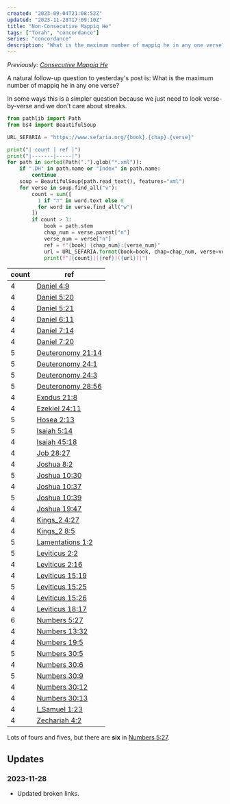 ```yaml
---
created: "2023-09-04T21:08:52Z"
updated: "2023-11-28T17:09:10Z"
title: "Non-Consecutive Mappiq He"
tags: ["Torah", "concordance"]
series: "concordance"
description: "What is the maximum number of mappiq he in any one verse?"
---
```


_Previously: [Consecutive Mappiq He](/blog/2023/09/consecutive-mappiq-he.html)_

A natural follow-up question to yesterday's post is: What is the maximum number of mappiq he in any one verse?

In some ways this is a simpler question because we just need to look verse-by-verse and we don't care about streaks.

```python
from pathlib import Path
from bs4 import BeautifulSoup

URL_SEFARIA = "https://www.sefaria.org/{book}.{chap}.{verse}"

print("| count | ref |")
print("|-------|-----|")
for path in sorted(Path(".").glob("*.xml")):
    if ".DH" in path.name or "Index" in path.name:
        continue
    soup = BeautifulSoup(path.read_text(), features="xml")
    for verse in soup.find_all("v"):
        count = sum([
          1 if "הּ" in word.text else 0
          for word in verse.find_all("w")
        ])
        if count > 3:
            book = path.stem
            chap_num = verse.parent["n"]
            verse_num = verse["n"]
            ref = f"{book} {chap_num}:{verse_num}"
            url = URL_SEFARIA.format(book=book, chap=chap_num, verse=verse_num)
            print(f"|{count}|[{ref}]({url})|")
```

| count | ref                                                            |
| ----- | -------------------------------------------------------------- |
| 4     | [Daniel 4:9](https://www.sefaria.org/Daniel.4.9)               |
| 4     | [Daniel 5:20](https://www.sefaria.org/Daniel.5.20)             |
| 4     | [Daniel 5:21](https://www.sefaria.org/Daniel.5.21)             |
| 4     | [Daniel 6:11](https://www.sefaria.org/Daniel.6.11)             |
| 4     | [Daniel 7:14](https://www.sefaria.org/Daniel.7.14)             |
| 4     | [Daniel 7:20](https://www.sefaria.org/Daniel.7.20)             |
| 5     | [Deuteronomy 21:14](https://www.sefaria.org/Deuteronomy.21.14) |
| 5     | [Deuteronomy 24:1](https://www.sefaria.org/Deuteronomy.24.1)   |
| 5     | [Deuteronomy 24:3](https://www.sefaria.org/Deuteronomy.24.3)   |
| 5     | [Deuteronomy 28:56](https://www.sefaria.org/Deuteronomy.28.56) |
| 4     | [Exodus 21:8](https://www.sefaria.org/Exodus.21.8)             |
| 4     | [Ezekiel 24:11](https://www.sefaria.org/Ezekiel.24.11)         |
| 5     | [Hosea 2:13](https://www.sefaria.org/Hosea.2.13)               |
| 5     | [Isaiah 5:14](https://www.sefaria.org/Isaiah.5.14)             |
| 4     | [Isaiah 45:18](https://www.sefaria.org/Isaiah.45.18)           |
| 4     | [Job 28:27](https://www.sefaria.org/Job.28.27)                 |
| 4     | [Joshua 8:2](https://www.sefaria.org/Joshua.8.2)               |
| 5     | [Joshua 10:30](https://www.sefaria.org/Joshua.10.30)           |
| 4     | [Joshua 10:37](https://www.sefaria.org/Joshua.10.37)           |
| 5     | [Joshua 10:39](https://www.sefaria.org/Joshua.10.39)           |
| 4     | [Joshua 19:47](https://www.sefaria.org/Joshua.19.47)           |
| 4     | [Kings_2 4:27](https://www.sefaria.org/II_Kings.4.27)          |
| 4     | [Kings_2 8:5](https://www.sefaria.org/II_Kings.8.5)            |
| 5     | [Lamentations 1:2](https://www.sefaria.org/Lamentations.1.2)   |
| 5     | [Leviticus 2:2](https://www.sefaria.org/Leviticus.2.2)         |
| 4     | [Leviticus 2:16](https://www.sefaria.org/Leviticus.2.16)       |
| 4     | [Leviticus 15:19](https://www.sefaria.org/Leviticus.15.19)     |
| 5     | [Leviticus 15:25](https://www.sefaria.org/Leviticus.15.25)     |
| 4     | [Leviticus 15:26](https://www.sefaria.org/Leviticus.15.26)     |
| 4     | [Leviticus 18:17](https://www.sefaria.org/Leviticus.18.17)     |
| 6     | [Numbers 5:27](https://www.sefaria.org/Numbers.5.27)           |
| 4     | [Numbers 13:32](https://www.sefaria.org/Numbers.13.32)         |
| 4     | [Numbers 19:5](https://www.sefaria.org/Numbers.19.5)           |
| 5     | [Numbers 30:5](https://www.sefaria.org/Numbers.30.5)           |
| 4     | [Numbers 30:6](https://www.sefaria.org/Numbers.30.6)           |
| 5     | [Numbers 30:9](https://www.sefaria.org/Numbers.30.9)           |
| 4     | [Numbers 30:12](https://www.sefaria.org/Numbers.30.12)         |
| 4     | [Numbers 30:13](https://www.sefaria.org/Numbers.30.13)         |
| 4     | [I_Samuel 1:23](https://www.sefaria.org/I_Samuel.1.23)         |
| 4     | [Zechariah 4:2](https://www.sefaria.org/Zechariah.4.2)         |

Lots of fours and fives, but there are **six** in [Numbers 5:27](https://www.sefaria.org/Numbers.5.27).

## Updates

### <span class="rel-date" title="2023-11-28T17:09:10Z">2023-11-28</span>

- Updated broken links.
